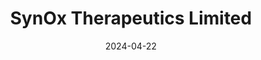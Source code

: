 ---  
layout: startup_page  
title: "SynOx Therapeutics Limited"  
id: "synoxtherapeutics.com"  
permalink: "/synoxtherapeuticslimitedsynoxtherapeutics.com04222024/"  
website: "https://synoxtherapeutics.com/"  
funding_round: "Series B"  
funding_amount: "$75M"  
investors: "Forbion, HealthCap, Bioqube Ventures"  
about: "SynOx Therapeutics is a late-stage clinical biopharmaceutical company developing emactuzumab, a best-in-class monoclonal antibody against CSF-1R, for the treatment of Tenosynovial Giant Cell Tumour (TGCT) and other macrophage-driven disorders. The company focuses on providing effective therapies for rare and debilitating diseases with a focus on improving patient quality of life. Emactuzumab has shown significant clinical activity in earlier trials."  
markets: "Biopharmaceutical, Oncology, Biotechnology"  
hq: "Dublin, County Dublin, Ireland"  
founded_year: "2020"  
linkedin: "https://ie.linkedin.com/company/synox-therapeutics"  
twitter: ""  
instagram: ""  
facebook: "https://www.facebook.com/SynOxTherapeutics"  
crunchbase: "https://www.crunchbase.com/organization/synox-therapeutics"  
pitchbook: ""  

date_display: "22-Apr-2024"  
date: "2024-04-22"

# SEO Optimization  
meta_title: "SynOx Therapeutics Limited - Series B Funding ($75M)"  
meta_description: "SynOx Therapeutics Limited, SynOx Therapeutics is a late-stage clinical biopharmaceutical company developing emactuzumab, a best-in-class monoclonal antibody against CSF-1R, for ..."  
meta_keywords: "SynOx Therapeutics Limited, Biopharmaceutical, Oncology, Biotechnology, Series B funding"  
canonical_url: "https://startup.projectstartups.com/synoxtherapeuticslimitedsynoxtherapeutics.com04222024/"  
---